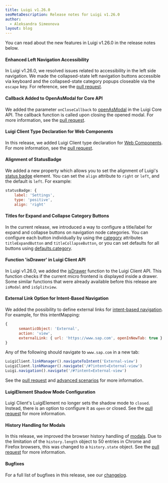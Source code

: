 ```yaml
---
title: Luigi v1.26.0
seoMetaDescription: Release notes for Luigi v1.26.0
author:
  - Aleksandra Simeonova
layout: blog
---
```


You can read about the new features in Luigi v1.26.0 in the release notes below.

<!-- Excerpt -->

#### Enhanced Left Navigation Accessibility

In Luigi v1.26.0, we resolved issues related to accessibility in the left side navigation. We made the collapsed-state left navigation buttons accessible via keyboard and the collapsed-state category popups closeable via the `escape` key. For reference, see the [pull request](https://github.com/luigi-project/luigi/pull/3094).

#### Callback Added to OpenAsModal for Core API

We added the parameter `onCloseCallback` to [openAsModal](https://docs.luigi-project.io/docs/luigi-core-api/?section=openasmodal) in the Luigi Core API. The callback function is called upon closing the opened modal. For more information, see the [pull request](https://github.com/luigi-project/luigi/pull/3049).

#### Luigi Client Type Declaration for Web Components

In this release, we added Luigi Client type declaration for [Web Components](https://docs.luigi-project.io/docs/web-component). For more information, see the [pull request](https://github.com/luigi-project/luigi/pull/2963).

#### Alignment of StatusBadge
 
We added a new property which allows you to set the alignment of Luigi's [status badge](https://docs.luigi-project.io/docs/navigation-parameters-reference/?section=statusbadge) element. You can set the `align` attribute to `right` or `left`, and the default is `left`. For example: 
```js
statusBadge: {
    label: 'Settings',
    type: 'positive',
    align: 'right'   
```

#### Titles for Expand and Collapse Category Buttons

In the current release, we introduced a way to configure a title/label for expand and collapse buttons on navigation node categories. You can configure each button individually by using the [category](https://docs.luigi-project.io/docs/navigation-parameters-reference/?section=category) attributes `titleExpandButton` and `titleCollapseButton`, or you can set defaults for all buttons using [defaults.category](https://docs.luigi-project.io/docs/navigation-parameters-reference/?section=defaultscategory).


#### Function 'isDrawer' in Luigi Client API

In Luigi v1.26.0, we added the [isDrawer](https://docs.luigi-project.io/docs/luigi-client-api/?section=isdrawer) function to the Luigi Client API. This function checks if the current micro frontend is displayed inside a drawer. Some similar functions that were already available before this release are `isModal` and `isSplitview`. 

#### External Link Option for Intent-Based Navigation

We added the possibility to define external links for [intent-based navigation](https://docs.luigi-project.io/docs/navigation-parameters-reference/?section=intentmapping). For example, for this intentMapping: 
```js
{
      semanticObject: 'External',
      action: 'view',
      externalLink: { url: 'https://www.sap.com', openInNewTab: true }
}
```
Any of the following should navigate to `www.sap.com` in a new tab:
```js
LuigiClient.linkManager().navigateToIntent('External-view')
LuigiClient.linkManager().navigate('/#?intent=External-view')
Luigi.navigation().navigate('/#?intent=External-view')
```
See the [pull request](https://github.com/luigi-project/luigi/pull/2941) and [advanced scenarios](https://docs.luigi-project.io/docs/advanced-scenarios) for more information. 

#### LuigiElement Shadow Mode Configuration 

Luigi Client's LuigiElement no longer sets the shadow mode to `closed`. Instead, there is an option to configure it as `open` or closed. See the [pull request](https://github.com/luigi-project/luigi/pull/2932) for more information.

#### History Handling for Modals

In this release, we improved the browser history handling of [modals](https://docs.luigi-project.io/docs/navigation-parameters-reference/?section=opennodeinmodal). Due to the limitation of the `history.length` object to 50 entries in Chrome and Firefox browsers, this was changed to a `history.state` object. See the [pull request](https://github.com/luigi-project/luigi/pull/3072) for more information.

#### Bugfixes

For a full list of bugfixes in this release, see our [changelog](https://github.com/luigi-project/luigi/blob/main/CHANGELOG.md).
